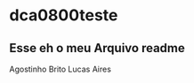 # dca0800teste

Esse eh o meu Arquivo readme
--------------------------

Agostinho Brito
Lucas Aires